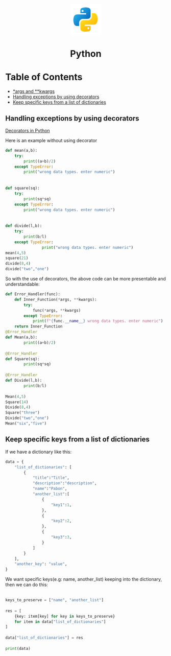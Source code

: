 <div align="center">
  <a href="https://ubuntu.com/">
    <img alt="ubuntu" src="../logos/python.png"/>
  </a>
  <h1>Python</h1>
</div>

# Table of Contents

- [\*args and \*\*kwargs](https://book.pythontips.com/en/latest/args_and_kwargs.html)
- [Handling exceptions by using decorators](#handling-exceptions-by-using-decorators)
- [Keep specific keys from a list of dictionaries](#keep-specific-keys-from-a-list-of-dictionaries)

## Handling exceptions by using decorators

[Decorators in Python](https://www.geeksforgeeks.org/decorators-in-python/)

Here is an example without using decorator

```python
def mean(a,b):
    try:
        print((a+b)/2)
    except TypeError:
        print("wrong data types. enter numeric")


def square(sq):
    try:
        print(sq*sq)
    except TypeError:
        print("wrong data types. enter numeric")


def divide(l,b):
    try:
        print(b/l)
    except TypeError:
                print("wrong data types. enter numeric")
mean(4,5)
square(21)
divide(8,4)
divide("two","one")
```

So with the use of decorators, the above code can be more presentable and understandable:

```python
def Error_Handler(func):
	def Inner_Function(*args, **kwargs):
		try:
			func(*args, **kwargs)
		except TypeError:
			print(f"{func.__name__} wrong data types. enter numeric")
	return Inner_Function
@Error_Handler
def Mean(a,b):
		print((a+b)/2)

@Error_Handler
def Square(sq):
		print(sq*sq)

@Error_Handler
def Divide(l,b):
		print(b/l)

Mean(4,5)
Square(14)
Divide(8,4)
Square("three")
Divide("two","one")
Mean("six","five")
```

## Keep specific keys from a list of dictionaries

If we have a dictionary like this:

```python
data = {
    "list_of_dictionaries": [
        {
            "title":"Title",
            "description":"description",
            "name":"Pabon",
            "another_list":[
                {
                    "key1":1,
                },
                {
                    "key2":2,
                },
                {
                    "key3":3,
                }
            ]
        }
    ],
    "another_key": "value",
}
```

We want specific keys(e.g: name, another_list) keeping into the dictionary, then we can do this:

```python

keys_to_preserve = ["name", "another_list"]

res = [
    {key: item[key] for key in keys_to_preserve}
    for item in data["list_of_dictionaries"]
]

data["list_of_dictionaries"] = res

print(data)
```
